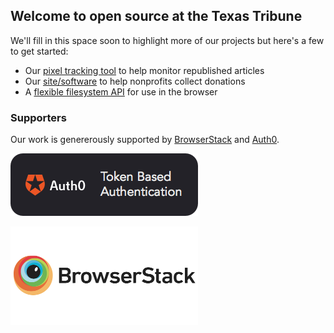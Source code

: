 ## Welcome to open source at the Texas Tribune

We'll fill in this space  soon to highlight more of our projects but here's a few to get started:

- Our [pixel tracking tool](https://github.com/texastribune/dot) to help monitor republished articles
- Our [site/software](https://github.com/texastribune/donations) to help nonprofits collect donations
- A [flexible filesystem API](https://github.com/texastribune/donations) for use in the browser

### Supporters

Our work is genererously supported by [BrowserStack](https://www.browserstack.com) and [Auth0](https://auth0.com). 

<a href="https://www.auth0.com"><img src="a0-badge-dark.png" width="300"></a>

<a href="https://www.browserstack.com"><img src="browserstack-logo-600x315.png" width="300"></a>

<!--
 [![Auth0 logo](a0-badge-dark.png?s=200)](https://www.auth0.com)
-->
<!--
 [![BrowserStack logo](browserstack-logo-600x315.png?s=200)](https:/www.browserstack.com)
-->
